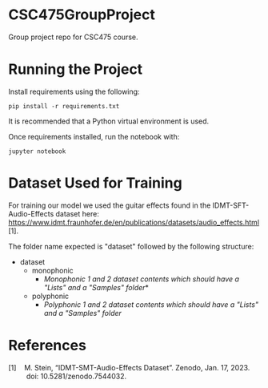 # CSC475GroupProject
Group project repo for CSC475 course.

# Running the Project
Install requirements using the following:
```
pip install -r requirements.txt
```
It is recommended that a Python virtual environment is used.

Once requirements installed, run the notebook with:
```
jupyter notebook
```

# Dataset Used for Training
For training our model we used the guitar effects found in the IDMT-SFT-Audio-Effects dataset here: https://www.idmt.fraunhofer.de/en/publications/datasets/audio_effects.html [1].

The folder name expected is "dataset" followed by the following structure:
- dataset
    - monophonic
        - *Monophonic 1 and 2 dataset contents which should have a "Lists" and a "Samples" folder**
    - polyphonic
        - *Polyphonic 1 and 2 dataset contents which should have a "Lists" and a "Samples" folder*

# References
<div style="text-indent: -36px; padding-left: 36px;">
    <p>
        [1]&nbsp;&nbsp;&nbsp;&nbsp;M. Stein, “IDMT-SMT-Audio-Effects Dataset”. Zenodo, Jan. 17, 2023. doi: 10.5281/zenodo.7544032.
    </p>
</div>